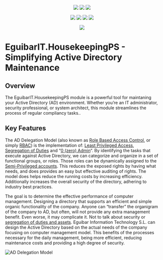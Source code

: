 <p align="center">
  <a href="https://www.powershellgallery.com/packages/EguibarIT.HousekeepingPS"><img src="https://img.shields.io/powershellgallery/v/EguibarIT.HousekeepingPS.svg"></a>
  <a href="https://www.powershellgallery.com/packages/EguibarIT.HousekeepingPS"><img src="https://img.shields.io/powershellgallery/vpre/EguibarIT.HousekeepingPS.svg?label=powershell%20gallery%20preview&colorB=yellow"></a>
  <a href="https://github.com/vreguibar/EguibarIT.HousekeepingPS"><img src="https://img.shields.io/github/license/vreguibar/EguibarIT.HousekeepingPS.svg"></a>
</p>

<p align="center">
  <a href="https://www.powershellgallery.com/packages/EguibarIT.HousekeepingPS"><img src="https://img.shields.io/powershellgallery/p/EguibarIT.HousekeepingPS.svg"></a>
  <a href="https://github.com/vreguibar/EguibarIT.HousekeepingPS"><img src="https://img.shields.io/github/languages/top/vreguibar/EguibarIT.HousekeepingPS.svg"></a>
  <a href="https://github.com/vreguibar/EguibarIT.HousekeepingPS"><img src="https://img.shields.io/github/languages/code-size/vreguibar/EguibarIT.HousekeepingPS.svg"></a>
  <a href="https://www.powershellgallery.com/packages/EguibarIT.HousekeepingPS"><img src="https://img.shields.io/powershellgallery/dt/EguibarIT.HousekeepingPS.svg"></a>
</p>

<p align="center">
  <a href="https://www.linkedin.com/in/VicenteRodriguezEguibar"><img src="https://img.shields.io/badge/LinkedIn-VicenteRodriguezEguibar-0077B5.svg?logo=LinkedIn"></a>
</p>

# EguibarIT.HousekeepingPS - Simplifying Active Directory Maintenance

## Overview

The EguibarIT.HousekeepingPS module is a powerful tool for maintaning your Active Directory (AD) environment. Whether you’re an IT administrator, security professional, or system architect, this module streamlines the process of regular compliancy tasks..

## Key Features

The AD Delegation Model (also known as [Role Based Access Control](http://eguibarit.eu/microsoft/active-directory/role-based-access-control/), or simply [RBAC](http://eguibarit.eu/microsoft/active-directory/role-based-access-control/)) is the implementation of: [Least Privileged Access](http://eguibarit.eu/least-privileged-access/), [Segregation of Duties](http://eguibarit.eu/segregation-of-duties/) and “[0 (zero) Admin](http://eguibarit.eu/0-admin-model/)“. By identifying the tasks that execute against Active Directory, we can categorize and organize in a set of functional groups, or roles. Those roles can be dynamically assigned to the [Semi-Privileged accounts](http://eguibarit.eu/privileged-semi-privileged-users/). This reduces the exposed rights by having what needs, and does provides an easy but effective auditing of rights. The model does helps reduce the running costs by increasing efficiency. Additionally increases the overall security of the directory, adhering to industry best practices.

The goal is to determine the effective performance of computer management. Designing a directory that supports an efficient and simple organic functionality of the company. Anyone can “transfer” the organigram of the company to AD, but often, will not provide any extra management benefit. Even worse, it may complicate it. Not to talk about security or [segregation of duties and assets](http://eguibarit.eu/segregation-of-duties/). Eguibar Information Technology S.L. can design the Active Directory based on the actual needs of the company focusing on computer management model. This benefits of the processes necessary for the daily management,  being more efficient, reducing maintenance costs and providing a high degree of security.

![AD Delegation Model](https://eguibarit.eu/wp-content/uploads/2017/09/Security-Boundary-1024x735.jpg)

